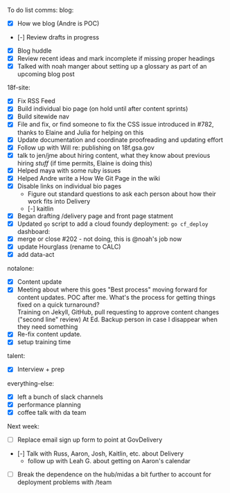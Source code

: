 To do list
comms:
blog:
- [x] How we blog (Andre is POC)
- [-] Review drafts in progress
- [x] Blog huddle
- [x] Review recent ideas and mark incomplete if missing proper headings
- [x] Talked with noah manger about setting up a glossary as part of an
  upcoming blog post

18f-site:
- [x] Fix RSS Feed
- [x] Build individual bio page (on hold until after content sprints)
- [x] Build sitewide nav
- [x] File and fix, or find someone to fix the CSS issue introduced in
  #782, thanks to Elaine and Julia for helping on this
- [x] Update documentation and coordinate proofreading and updating effort
- [x] Follow up with Will re: publishing on 18f.gsa.gov
- [x] talk to jen/jme about hiring content, what they know about previous
  hiring _stuff_ (if time permits, Elaine is doing this)
- [x] Helped maya with some ruby issues
- [x] Helped Andre write a How We Git Page in the wiki
- [x] Disable links on individual bio pages
  - Figure out standard questions to ask each person about how their work
    fits into Delivery
  - [-] kaitlin
- [x] Began drafting /delivery page and front page statment
- [x] Updated `go` script to add a cloud foundy deployment: `go cf_deploy`
dashboard:
- [x] merge or close #202 - not doing, this is @noah's job now
- [x] update Hourglass (rename to CALC)
- [x] add data-act

notalone:
- [x] Content update
- [x] Meeting about where this goes
    "Best process" moving forward for content updates.
    POC after me. What's the process for getting things fixed on a quick
turnaround?\
    Training on Jekyll, GitHub, pull requesting to approve content changes
("second line" review) At Ed.
    Backup person in case I disappear when they need something
- [x] Re-fix content update.
- [x] setup training time

talent:
- [x] Interview + prep

everything-else:
- [x] left a bunch of slack channels
- [x] performance planning
- [x] coffee talk with da team

Next week:
- [ ] Replace email sign up form to point at GovDelivery
- [-] Talk with Russ, Aaron, Josh, Kaitlin, etc. about Delivery
  - follow up with Leah G. about getting on Aaron's calendar
- [ ] Break the dependence on the hub/midas a bit further to account for
  deployment problems with /team

